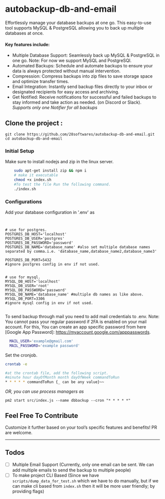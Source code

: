 # autobackup-db-and-email

Effortlessly manage your database backups at one go. This easy-to-use tool supports MySQL & PostgreSQL allowing you to back up multiple databases at once.

#### Key features include:

- Multiple Database Support: Seamlessly back up MySQL & PostgreSQL in one go. Note: For now we support MySQL and PostgreSQl.
- Automated Backups: Schedule and automate backups to ensure your data is always protected without manual intervention.
- Compression: Compress backups into zip files to save storage space and optimize transfer times.
- Email Integration: Instantly send backup files directly to your inbox or designated recipients for easy access and archiving.
- Get Notified: Receive notifications for successful and failed backups to stay informed and take action as needed. (on Discord or Slack). _Supports only one Notifier for all backups_

## Clone the project :

```
git clone https://github.com/28softwares/autobackup-db-and-email.git
cd autobackup-db-and-email
```

### Initial Setup

Make sure to install nodejs and zip in the linux server.

```bash
    sudo apt-get install zip && npm i
    # make it executable
    chmod +x index.sh
    #To test the file Run the following command.
    ./index.sh
```

### Configurations

Add your database configuration in '.env' as

```env


# use for postgres.
POSTGRES_DB_HOST='localhost'
POSTGRES_DB_USER='postgres'
POSTGRES_DB_PASSWORD='password'
POSTGRES_DB_NAME='database_name' #also set multiple database names separated by comma.i.e. 'database_name,database_name2,database_name3'

POSTGRES_DB_PORT=5432
#ignore postgres config in env if not used.


# use for mysql.
MYSQL_DB_HOST='localhost'
MYSQL_DB_USER='root'
MYSQL_DB_PASSWORD='password'
MYSQL_DB_NAME='database_name' #multiple db names as like above.
MYSQL_DB_PORT=3306
#ignore mysql config in env if not used.


```

To send backup through mail you need to add mail credentials to .env.
Note: You cannot pass your regular password if 2FA is enabled on your mail account. For this, You can create an app specific password from here [Google App Password]: https://myaccount.google.com/apppasswords.

```bash
  MAIL_USER='example@gmail.com'
  MAIL_PASSWORD='example password'
```

Set the cronjob.

```bash
crontab -e

#at the crontab file, add the following script.
#minute hour dayOfMonth month dayOfWeek commandToRun
* * * * * commandToRun {_ can be any value}~~
```

_OR, you can use process managers as_

```
pm2 start src/index.js --name dbbackup --cron "* * * * *"
```

## Feel Free To Contribute

Customize it further based on your tool’s specific features and benefits! PR are welcome.

---

## Todos

- [ ] Multiple Email Support (Currently, only one email can be sent. We can add multiple emails to send the backup to multiple people)
- [ ] To make project CLI Based (Since we have `scripts/dump_data_for_test.sh` which we have to do manually, but if we can make cli based from `index.sh` then it will be more user friendly; by providing flags)
